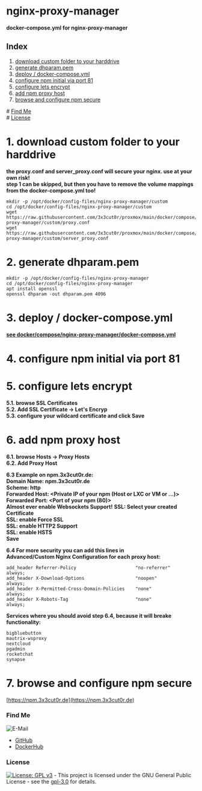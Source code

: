 # nginx-proxy-manager

**docker-compose.yml for nginx-proxy-manager**

## Index

1. [download custom folder to your harddrive](#custom)
2. [generate dhparam.pem](#dhparam)
3. [deploy / docker-compose.yml](#deploy)
4. [configure npm initial via port 81](#port81)
5. [configure lets encrypt](#le)
6. [add npm proxy host](#proxy_host)
7. [browse and configure npm secure](#browse)

\# [Find Me](#findme)  
\# [License](#license)

# 1. download custom folder to your harddrive <a name="custom"></a>

**the proxy.conf and server_proxy.conf will secure your nginx. use at your own risk!**  
**step 1 can be skipped, but then you have to remove the volume mappings from the docker-compose.yml too!**

```shell
mkdir -p /opt/docker/config-files/nginx-proxy-manager/custom
cd /opt/docker/config-files/nginx-proxy-manager/custom
wget https://raw.githubusercontent.com/3x3cut0r/proxmox/main/docker/compose/nginx-proxy-manager/custom/proxy.conf
wget https://raw.githubusercontent.com/3x3cut0r/proxmox/main/docker/compose/nginx-proxy-manager/custom/server_proxy.conf

```

# 2. generate dhparam.pem <a name="dhparam"></a>

```shell
mkdir -p /opt/docker/config-files/nginx-proxy-manager
cd /opt/docker/config-files/nginx-proxy-manager
apt install openssl
openssl dhparam -out dhparam.pem 4096

```

# 3. deploy / docker-compose.yml <a name="deploy"></a>

**[see docker/compose/nginx-proxy-manager/docker-compose.yml](https://github.com/3x3cut0r/proxmox/blob/main/docker/compose/nginx-proxy-manager/docker-compose.yml)**

# 4. configure npm initial via port 81 <a name="port81"></a>

# 5. configure lets encrypt <a name="le"></a>

**5.1. browse SSL Certificates**  
**5.2. Add SSL Certificate -> Let's Encryp**  
**5.3. configure your wildcard certificate and click Save**

# 6. add npm proxy host <a name="proxy_host"></a>

**6.1. browse Hosts -> Proxy Hosts**  
**6.2. Add Proxy Host**

**6.3 Example on npm.3x3cut0r.de:**  
**Domain Name: npm.3x3cut0r.de**  
**Scheme: http**  
**Forwarded Host: <Private IP of your npm (Host or LXC or VM or ...)>**  
**Forwarded Port: <Port of your npm (80)>**  
**Almost ever enable Websockets Support!**
**SSL: Select your created Certificate**  
**SSL: enable Force SSL**  
**SSL: enable HTTP2 Support**  
**SSL: enable HSTS**  
**Save**

**6.4 For more security you can add this lines in**  
**Advanced/Custom Nginx Configuration for each proxy host:**

```shell
add_header Referrer-Policy                      "no-referrer"   always;
add_header X-Download-Options                   "noopen"        always;
add_header X-Permitted-Cross-Domain-Policies    "none"          always;
add_header X-Robots-Tag                         "none"          always;
```

**Services where you should avoid step 6.4, because it will breake functionality:**

```shell
bigbluebutton
mautrix-wsproxy
nextcloud
pgadmin
rocketchat
synapse
```

# 7. browse and configure npm secure <a name="browse"></a>

[https://npm.3x3cut0r.de](https://npm.3x3cut0r.de)

### Find Me <a name="findme"></a>

![E-Mail](https://img.shields.io/badge/E--Mail-executor55%40gmx.de-red)

- [GitHub](https://github.com/3x3cut0r)
- [DockerHub](https://hub.docker.com/u/3x3cut0r)

### License <a name="license"></a>

[![License: GPL v3](https://img.shields.io/badge/License-GPLv3-blue.svg)](https://www.gnu.org/licenses/gpl-3.0) - This project is licensed under the GNU General Public License - see the [gpl-3.0](https://www.gnu.org/licenses/gpl-3.0.en.html) for details.
